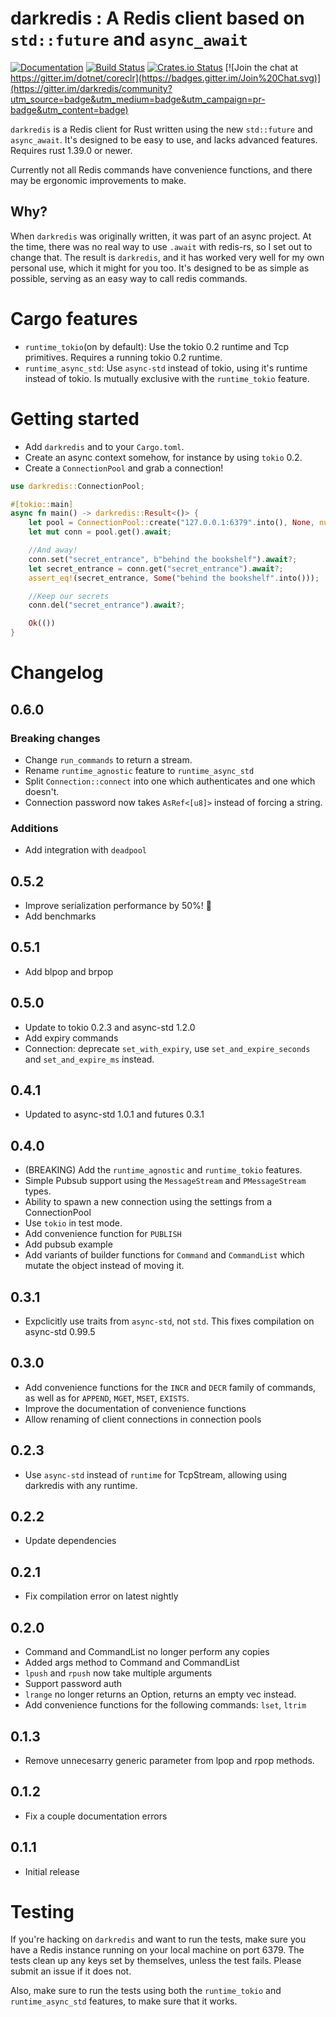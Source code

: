 # darkredis : A Redis client based on `std::future` and `async_await`
[![Documentation](https://docs.rs/darkredis/badge.svg)](https://docs.rs/darkredis) [![Build Status](https://travis-ci.org/Bunogi/darkredis.svg?branch=master)](https://travis-ci.org/Bunogi/darkredis) [![Crates.io Status](https://img.shields.io/crates/v/darkredis.svg)](https://crates.io/crates/darkredis) [![Join the chat at https://gitter.im/dotnet/coreclr](https://badges.gitter.im/Join%20Chat.svg)](https://gitter.im/darkredis/community?utm_source=badge&utm_medium=badge&utm_campaign=pr-badge&utm_content=badge)


`darkredis` is a Redis client for Rust written using the new `std::future` and `async_await`. It's designed to be easy to use, and lacks advanced features. Requires rust 1.39.0 or newer.

Currently not all Redis commands have convenience functions, and there may be ergonomic improvements to make.

## Why?
When `darkredis` was originally written, it was part of an async project. At the time, there was no real way to use `.await` with redis-rs, so I set out to change that. The result is `darkredis`, and it has worked very well for my own personal use, which it might for you too. It's designed to be as simple as possible, serving as an easy way to call redis commands.

# Cargo features
 - `runtime_tokio`(on by default): Use the tokio 0.2 runtime and Tcp primitives. Requires a running tokio 0.2 runtime.
 - `runtime_async_std`: Use `async-std` instead of tokio, using it's runtime instead of tokio. Is mutually exclusive with the `runtime_tokio` feature.

# Getting started
- Add `darkredis` and to your `Cargo.toml`.
- Create an async context somehow, for instance by using `tokio` 0.2.
- Create a `ConnectionPool` and grab a connection!

```rust
use darkredis::ConnectionPool;

#[tokio::main]
async fn main() -> darkredis::Result<()> {
    let pool = ConnectionPool::create("127.0.0.1:6379".into(), None, num_cpus::get()).await?;
    let mut conn = pool.get().await;

    //And away!
    conn.set("secret_entrance", b"behind the bookshelf").await?;
    let secret_entrance = conn.get("secret_entrance").await?;
    assert_eq!(secret_entrance, Some("behind the bookshelf".into()));

    //Keep our secrets
    conn.del("secret_entrance").await?;

    Ok(())
}
```

# Changelog
## 0.6.0
### Breaking changes
- Change `run_commands` to return a stream.
- Rename `runtime_agnostic` feature to `runtime_async_std`
- Split `Connection::connect` into one which authenticates and one which doesn't.
- Connection password now takes `AsRef<[u8]>` instead of forcing a string.
### Additions
- Add integration with `deadpool`
## 0.5.2
- Improve serialization performance by 50%! 🎉
- Add benchmarks
## 0.5.1
- Add blpop and brpop
## 0.5.0
- Update to tokio 0.2.3 and async-std 1.2.0
- Add expiry commands
- Connection: deprecate `set_with_expiry`, use `set_and_expire_seconds` and `set_and_expire_ms` instead.
## 0.4.1
- Updated to async-std 1.0.1 and futures 0.3.1
## 0.4.0
- (BREAKING) Add the `runtime_agnostic` and `runtime_tokio` features.
- Simple Pubsub support using the `MessageStream` and `PMessageStream` types.
- Ability to spawn a new connection using the settings from a ConnectionPool
- Use `tokio` in test mode.
- Add convenience function for `PUBLISH`
- Add pubsub example
- Add variants of builder functions for `Command` and `CommandList` which mutate the object instead of moving it.
## 0.3.1
- Expclicitly use traits from `async-std`, not `std`. This fixes compilation on async-std 0.99.5
## 0.3.0
- Add convenience functions for the `INCR` and `DECR` family of commands, as well as for `APPEND`, `MGET`, `MSET`, `EXISTS`.
- Improve the documentation of convenience functions
- Allow renaming of client connections in connection pools
## 0.2.3
- Use `async-std` instead of `runtime` for TcpStream, allowing using darkredis with any runtime.
## 0.2.2
- Update dependencies
## 0.2.1
- Fix compilation error on latest nightly
## 0.2.0
- Command and CommandList no longer perform any copies
- Added args method to Command and CommandList
- `lpush` and `rpush` now take multiple arguments
- Support password auth
- `lrange` no longer returns an Option, returns an empty vec instead.
- Add convenience functions for the following commands: `lset`, `ltrim`
## 0.1.3
- Remove unnecesarry generic parameter from lpop and rpop methods.
## 0.1.2
- Fix a couple documentation errors
## 0.1.1
- Initial release

# Testing
If you're hacking on `darkredis` and want to run the tests, make sure you have a Redis instance running on your local machine on port 6379. The tests clean up any keys set by themselves, unless the test fails. Please submit an issue if it does not.

Also, make sure to run the tests using both the `runtime_tokio` and `runtime_async_std` features, to make sure that it works.
